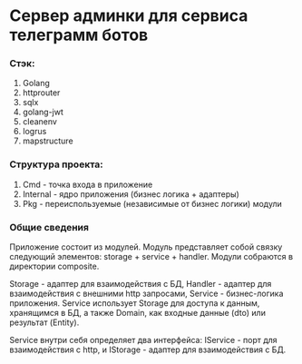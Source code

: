 # Сервер админки для сервиса телеграмм ботов
### Стэк:
1) Golang
2) httprouter
3) sqlx
4) golang-jwt
5) cleanenv
6) logrus
7) mapstructure

### Структура проекта:
1) Cmd - точка входа в приложение
2) Internal - ядро приложения (бизнес логика + адаптеры)
3) Pkg - переиспользуемые (независимые от бизнес логики) модули

### Общие сведения
Приложение состоит из модулей. Модуль представляет собой связку следующий элементов: storage + service + handler.
Модули собраются в директории composite.

Storage - адаптер для взаимодействия с БД, Handler - адаптер для взаимодействия с внешними http запросами, Service - бизнес-логика приложения.
Service использует Storage для доступа к данным, хранящимся в БД, а также Domain, как входные данные (dto) или результат (Entity).

Service внутри себя определяет два интерфейса: IService - порт для взаимодействия с http, и IStorage - адаптер для взаимодействия с БД.